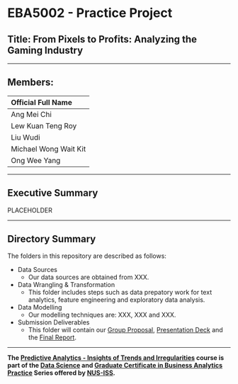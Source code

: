 # EBA5002 - Practice Project
## Title: From Pixels to Profits: Analyzing the Gaming Industry

---

## Members:
| Official Full Name  |
| :------------ |
| Ang Mei Chi |
| Lew Kuan Teng Roy |
| Liu Wudi |
| Michael Wong Wait Kit |
| Ong Wee Yang |

---

## Executive Summary

PLACEHOLDER

---

## Directory Summary

The folders in this repository are described as follows:

- Data Sources
  - Our data sources are obtained from XXX.
- Data Wrangling & Transformation
  - This folder includes steps such as data prepatory work for text analytics, feature engineering and exploratory data analysis.
- Data Modelling
  - Our modelling techniques are: XXX, XXX and XXX.
- Submission Deliverables
  - This folder will contain our [Group Proposal](https://github.com), [Presentation Deck](https://github.com) and the [Final Report](https://github.com).

---

**The [Predictive Analytics - Insights of Trends and Irregularities](https://www.iss.nus.edu.sg/executive-education/course/detail/predictive-analytics---insights-of-trends-and--irregularities) course is part of the [Data Science](https://www.iss.nus.edu.sg/executive-education/discipline/detail/data-science) and [Graduate Certificate in Business Analytics Practice](https://www.iss.nus.edu.sg/stackable-certificate-programmes/graduate-certificate/data-science/graduate-certificate-in-business-analytics-practice) Series offered by [NUS-ISS](https://www.iss.nus.edu.sg "Institute of Systems Science, National University of Singapore").**
